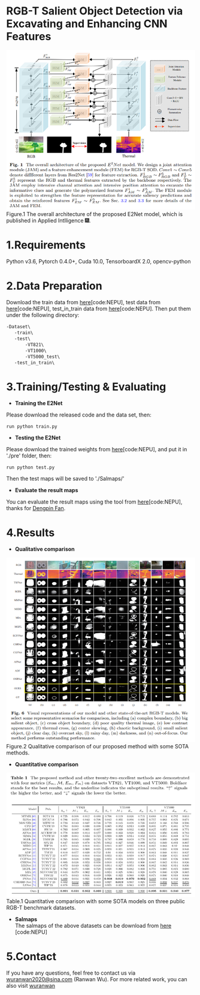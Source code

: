 # RGB-T Salient Object Detection via Excavating and Enhancing CNN Features
![image](figs/overview.png)  
   Figure.1 The overall architecture of the proposed E2Net model, which is published in Applied Intlligence 🎆.  
   
# 1.Requirements
Python v3.6, Pytorch 0.4.0+, Cuda 10.0, TensorboardX 2.0, opencv-python

# 2.Data Preparation
Download the train data from [here](https://pan.baidu.com/s/1HQMjdqY1C6m9_joybUv2Dw)[code:NEPU], test data from [here](https://pan.baidu.com/s/1xIvwBd8LjmJRwkIMQWqaVQ)[code:NEPU], test_in_train data from [here](https://pan.baidu.com/s/1HChMhmnZh3YCLQpxutLvLg)[code:NEPU]. Then put them under the following directory:  

    -Dataset\   
       -train\  
       -test\ 
           -VT821\
           -VT1000\
           -VT5000_test\
       -test_in_train\

# 3.Training/Testing & Evaluating
* **Training the E2Net**  

Please download the released code and the data set, then:  
  
    run python train.py  
    
* **Testing the E2Net**  

Please download the trained weights from [here](https://pan.baidu.com/s/1gYhI238JbpilB989kXoBDQ)[code:NEPU], and put it in './pre' folder, then:  

    run python test.py  

Then the test maps will be saved to './Salmaps/'


* **Evaluate the result maps**  

You can evaluate the result maps using the tool from [here](https://pan.baidu.com/s/1gmckcn7FZuDP2ufiTM6qow)[code:NEPU], thanks for [Dengpin Fan](https://github.com/DengPingFan).


# 4.Results
* **Qualitative comparison**  

![image](figs/vision_maps.png)  
Figure.2 Qualitative comparison of our proposed method with some SOTA methods.  

* **Quantitative comparison** 

![image](figs/qualities_results.png)  
Table.1 Quantitative comparison with some SOTA models on three public RGB-T benchmark datasets. 

* **Salmaps**   
The salmaps of the above datasets can be download from [here](https://pan.baidu.com/s/15gJt09NBGXIgf_uLS1Z7bA) [code:NEPU]

# 5.Contact  
If you have any questions, feel free to contact us via wuranwan2020@sina.com (Ranwan Wu). 
For more related work, you can also visit [wuranwan](https://github.com/RanwanWu)





